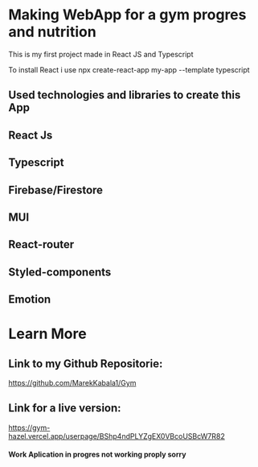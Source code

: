# Making WebApp for a gym progres and nutrition

This is my first project made in React JS and Typescript

To install React i use npx create-react-app my-app --template typescript

## Used technologies and libraries to create this App

## React Js

## Typescript

## Firebase/Firestore

## MUI

## React-router

## Styled-components

## Emotion

# Learn More

## Link to my Github Repositorie:

https://github.com/MarekKabala1/Gym

## Link for a live version:

https://gym-hazel.vercel.app/userpage/BShp4ndPLYZgEX0VBcoUSBcW7R82

#### Work Aplication in progres not working proply sorry
